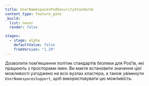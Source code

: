 ```yaml
---
title: UserNamespacesPodSecurityStandards
content_type: feature_gate
_build:
  list: never
  render: false

stages:
  - stage: alpha 
    defaultValue: false
    fromVersion: "1.29"
---
```

Дозволити помʼякшення політик стандартів безпеки для Podʼів, які працюють з просторами імен. Ви маєте встановити значення цієї можливості узгоджено на всіх вузлах кластера, а також увімкнути `UserNamespacesSupport`, щоб використовувати цю можливість.
